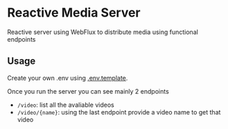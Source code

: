 # Reactive Media Server

Reactive server using WebFlux to distribute media using functional endpoints

## Usage

Create your own .env using [.env.template](.env.template).

Once you run the server you can see mainly 2 endpoints 
- `/video`: list all the avaliable videos
- `/video/{name}`: using the last endpoint provide a video name to get that video

